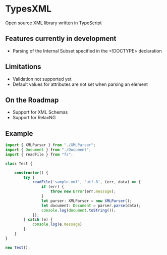 # TypesXML

Open source XML library written in TypeScript

## Features currently in development

- Parsing of the Internal Subset specified in the <!DOCTYPE> declaration

## Limitations

- Validation not supported yet
- Default values for attributes are not set when parsing an element

## On the Roadmap

- Support for XML Schemas
- Support for RelaxNG

## Example

```TypeScript
import { XMLParser } from "./XMLParser";
import { Document } from "./Document";
import { readFile } from "fs";

class Test {

    constructor() {
        try {
            readFile('sample.xml', 'utf-8', (err, data) => {
                if (err) {
                    throw new Error(err.message);
                }
                let parser: XMLParser = new XMLParser();
                let document: Document = parser.parse(data);
                console.log(document.toString());
            });
        } catch (e) {
            console.log(e.message)
        }
    }
}

new Test();
```
